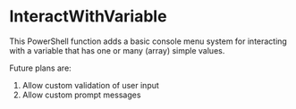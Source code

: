 # InteractWithVariable
This PowerShell function adds a basic console menu system for interacting with a variable that has one or many (array) simple values.

Future plans are:
  1. Allow custom validation of user input
  2. Allow custom prompt messages
